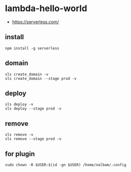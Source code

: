 # lambda-hello-world
* https://serverless.com/

## install
```
npm install -g serverless
```

## domain
```
sls create_domain -v
sls create_domain --stage prod -v
```

## deploy
```
sls deploy -v
sls deploy --stage prod -v
```

## remove
```
sls remove -v
sls remove --stage prod -v
```

## for plugin
```
sudo chown -R $USER:$(id -gn $USER) /home/nalbam/.config
```
